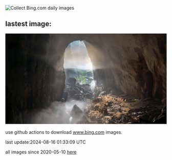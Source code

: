 ![Collect Bing.com daily images](https://github.com/counter2015/bing-daily-images/workflows/Collect%20Bing.com%20daily%20images/badge.svg)
## lastest image:
![](images/HangCave.jpg)

use github actions to download www.bing.com images.

last update:2024-08-16 01:33:09 UTC

all images since 2020-05-10 [here](https://github.com/counter2015/bing-daily-images/tree/master/images) 
